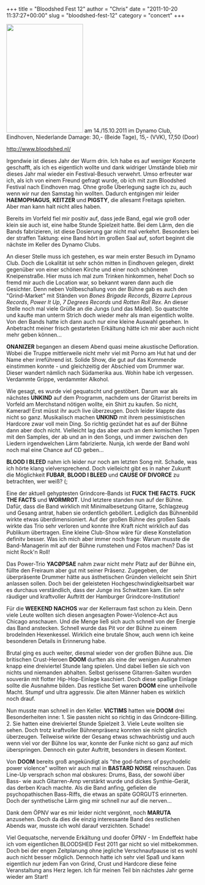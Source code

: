 +++
title = "Bloodshed Fest 12"
author = "Chris"
date = "2011-10-20 11:37:27+00:00"
slug = "bloodshed-fest-12"
category = "concert"
+++

<img src="http://necroslaughter.de/wp-content/uploads/2011/10/2011.10.14-15-Bloodshed-Fest-12.jpg" alt="" title="2011.10.14-15-Bloodshed-Fest-12" width="200" height="283" class="alignnone size-full wp-image-6973 coverImg" />
am 14./15.10.2011
im Dynamo Club, Eindhoven, Niederlande
Damage: 30,- (Beide Tage), 15,- (VVK), 17,50 (Door)

<a href="http://www.bloodshed.nl/">http://www.bloodshed.nl/</a>

Irgendwie ist dieses Jahr der Wurm drin. Ich habe es auf weniger Konzerte geschafft, als ich es eigentlich wollte und dank widriger Umstände blieb mir dieses Jahr mal wieder ein Festival-Besuch verwehrt. Umso erfreuter war ich, als ich von einem Freund gefragt wurde, ob ich mit zum Bloodshed Festival nach Eindhoven mag. Ohne große Überlegung sagte ich zu, auch wenn wir nur den Samstag hin wollten. Dadurch entgingen mir leider **HAEMOPHAGUS**, **KEITZER** und **PIGSTY**, die allesamt Freitags spielten. Aber man kann halt nicht alles haben.

Bereits im Vorfeld fiel mir positiv auf, dass jede Band, egal wie groß oder klein sie auch ist, eine halbe Stunde Spielzeit hatte. Bei dem Lärm, den die Bands fabrizieren, ist diese Dosierung gar nicht mal verkehrt. Besonders bei der straffen Taktung: eine Band hört im großen Saal auf, sofort beginnt die nächste im Keller des Dynamo Clubs.

An dieser Stelle muss ich gestehen, es war mein erster Besuch im Dynamo Club. Doch die Lokalität ist sehr schön mitten in Eindhoven gelegen, direkt gegenüber von einer schönen Kirche und einer noch schöneren Kneipenstraße. Hier muss ich mal zum Trinken hinkommen, hehe!
Doch so fremd mir auch die Location war, so bekannt waren dann auch die Gesichter.  Denn neben Vollbeschallung von der Bühne gab es auch den "Grind-Market" mit Ständen von _Bones Brigade Records_, _Bizarre Leprous Records_, _Power It Up_, _7 Degrees Records_ und _Rotten Roll Rex_. An dieser Stelle noch mal viele Grüße an die Jungs (und das Mädel). So quatschte und kaufte man unterm Strich doch wieder mehr als man eigentlich wollte. Von den Bands hatte ich dann auch nur eine kleine Auswahl gesehen. In Anbetracht meiner frisch gestarteten Erkältung hätte ich mir aber auch nicht mehr geben können...

**ONANIZER** begangen an diesem Abend quasi meine akustische Defloration. Wobei die Truppe mittlerweile nicht mehr viel mit Porno am Hut hat und der Name eher irreführend ist. Solide Show, die gut auf das Kommende einstimmen konnte - und gleichzeitig der Abschied vom Drummer war. Dieser wandert nämlich nach Südamerika aus. Wohin habe ich vergessen. Verdammte Grippe, verdammter Alkohol.

Wie gesagt, es wurde viel gequatscht und gestöbert. Darum war als nächstes **UNKIND** auf dem Programm, nachdem uns der Gitarrist bereits im Vorfeld am Merchstand nötigen wollte, ein Shirt zu kaufen. So nicht, Kamerad! Erst müsst ihr auch live überzeugen. Doch leider klappte das nicht so ganz. Musikalisch machen **UNKIND** mit ihrem pessimistischen Hardcore zwar voll mein Ding. So richtig gezündet hat es auf der Bühne dann aber doch nicht. Vielleicht lag das aber auch an dem komischen Typen mit den Samples, der ab und an in den Songs, und immer zwischen den Liedern irgendwelchen Lärm fabrizierte. Nunja, ich werde der Band wohl noch mal eine Chance auf CD geben...

**BLOOD I BLEED** nahm ich leider nur noch am letzten Song mit. Schade, was ich hörte klang vielversprechend. Doch vielleicht gibt es in naher Zukunft die Möglichkeit **FUBAR**, **BLOOD I BLEED** und **CAUSE OF DIVORCE** zu betrachten, wer weiß? (;

Eine der aktuell gehyptesten Grindcore-Bands ist **FUCK THE FACTS**. **FUCK THE FACTS** und **WORMROT**. Und letztere standen nun auf der Bühne. Dafür, dass die Band wirklich mit Minimalbesetzung Gitarre, Schlagzeug und Gesang antrat, haben sie ordentlich geböllert. Lediglich das Bühnenbild wirkte etwas überdimensioniert. Auf der großen Bühne des großen Saals wirkte das Trio sehr verloren und konnte ihre Kraft nicht wirklich auf das Publikum übertragen. Eine kleine Club-Show wäre für diese Konstellation definitv besser. 
Was ich mich aber immer noch frage: Warum musste die Band-Managerin mit auf der Bühne rumstehen und Fotos machen? Das ist nicht Rock'n Roll!

Das Power-Trio **YACØPSAE** nahm zwar nicht mehr Platz auf der Bühne ein, füllte den Freiraum aber gut mit seiner Präsenz. Zugegeben, der überpräsente Drummer hätte aus ästhetischen Gründen vielleicht sein Shirt anlassen sollen. Doch bei der geleisteten Hochgeschwindigkeitsarbeit war es durchaus verständlich, dass der Junge ins Schwitzen kam. Ein sehr räudiger und kraftvoller Auftritt der Hamburger Grindcore-Institution!

Für die **WEEKEND NACHOS** war der Kellerraum fast schon zu klein. Denn viele Leute wollten sich diesen angesagten Power-Violence-Act aus Chicago anschauen. Und die Menge ließ sich auch schnell von der Energie das Band anstecken. Schnell wurde das Pit vor der Bühne zu einem brodelnden Hexenkessel. Wirklich eine brutale Show, auch wenn ich keine besonderen Details in Erinnerung habe.

Brutal ging es auch weiter, diesmal wieder von der großen Bühne aus. Die britischen Crust-Heroen **DOOM** durften als eine der wenigen Ausnahmen knapp eine dreiviertel Stunde lang spielen. Und dabei ließen sie sich von nichts und niemanden abhalten. Selbst gerissene Gitarren-Saiten wurden souverän mit flotter Hip-Hop-Einlage kaschiert. Doch diese spaßige Einlage sollte die Ausnahme bilden. Das restliche Set waren **DOOM** eine unheilvolle Macht. Stumpf und ultra aggressiv. Die alten Männer haben es wirklich noch drauf.

Nun musste man schnell in den Keller. **VICTIMS** hatten wie **DOOM** drei Besonderheiten inne: 1. Sie passten nicht so richtig in das Grindcore-Billing. 2. Sie hatten eine dreiviertel Stunde Spielzeit 3. Viele Leute wollten sie sehen. Doch trotz kraftvoller Bühnenpräsenz konnten sie nicht gänzlich überzeugen. Teilweise wirkte der Gesang etwas schwachbrüstig und auch wenn viel vor der Bühne los war, konnte der Funke nicht so ganz auf mich überspringen. Dennoch ein guter Auftritt, besonders in diesem Kontext.

Von **DOOM** bereits groß angekündigt als "the god-fathers of psychodelic power violence" wollten wir auch mal in **BASTARD NOISE** reinschauen. Das Line-Up versprach schon mal obskures: Drums, Bass, der sowohl über Bass- wie auch Gitarren-Amp verstärkt wurde und dickes Synthie-Gerät, das derben Krach machte. Als die Band anfing, gefielen die psychopathischen Bass-Riffs, die etwas an späte GORGUTS erinnerten. Doch der synthetische Lärm ging mir schnell nur auf die nerven...

Dank dem ÖPNV war es mir leider nicht vergönnt, noch **MARUTA** anzusehen. Doch da dies die einzig interessante Band des restlichen Abends war, musste ich wohl darauf verzichten. Schade!

Viel Gequatsche, nervende Erkältung und doofer ÖPNV - Im Endeffekt habe ich vom eigentlichen BLOODSHED Fest 2011 gar nicht so viel mitbekommen. Doch bei der engen Zeitplanung ohne jegliche Verschnaufpause ist es wohl auch nicht besser möglich. Dennoch hatte ich sehr viel Spaß und kann eigentlich nur jedem Fan von Grind, Crust und Hardcore diese feine Veranstaltung ans Herz legen. Ich für meinen Teil bin nächstes Jahr gerne wieder am Start!
